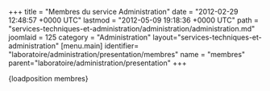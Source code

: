 +++
title = "Membres du service Administration"
date = "2012-02-29 12:48:57 +0000 UTC"
lastmod = "2012-05-09 19:18:36 +0000 UTC"
path = "services-techniques-et-administration/administration/administration.md"
joomlaid = 125
category = "Administration"
layout="services-techniques-et-administration"
[menu.main]
  identifier= "laboratoire/administration/presentation/membres"
  name = "membres"
  parent="laboratoire/administration/presentation"
+++
<p>{loadposition membres}</p>